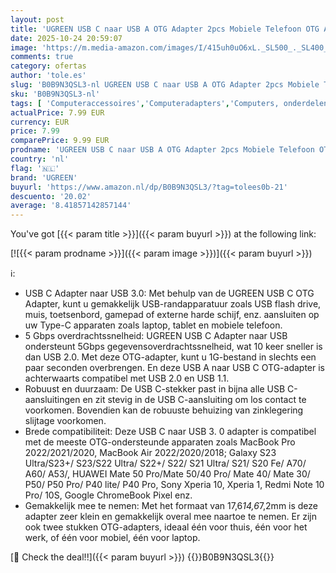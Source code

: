 ```yaml
---
layout: post
title: 'UGREEN USB C naar USB A OTG Adapter 2pcs Mobiele Telefoon OTG Adapter Compatibel met MacBook Pro/Air iPad Pro/Mini Galaxy Huawei enz.  Grijs）'
date: 2025-10-24 20:59:07
image: 'https://m.media-amazon.com/images/I/415uh0uO6xL._SL500_._SL400_.jpg'
comments: true
category: ofertas
author: 'tole.es'
slug: 'B0B9N3QSL3-nl UGREEN USB C naar USB A OTG Adapter 2pcs Mobiele Telefoon...'
sku: 'B0B9N3QSL3-nl'
tags: [ 'Computeraccessoires','Computeradapters','Computers, onderdelen & accessoires','Elektronica','USB naar USB-adapters','ugreen','🇳🇱', ]
actualPrice: 7.99 EUR
currency: EUR
price: 7.99
comparePrice: 9.99 EUR
prodname: 'UGREEN USB C naar USB A OTG Adapter 2pcs Mobiele Telefoon OTG Adapter Compatibel met MacBook Pro/Air iPad Pro/Mini Galaxy Huawei enz.  Grijs）'
country: 'nl'
flag: '🇳🇱'
brand: 'UGREEN'
buyurl: 'https://www.amazon.nl/dp/B0B9N3QSL3/?tag=tolees0b-21'
descuento: '20.02'
average: '8.41857142857144'
---
```


You've got [{{< param title >}}]({{< param buyurl >}}) at the following link:

[![{{< param prodname >}}]({{< param image >}})]({{< param buyurl >}})

ℹ️:

- USB C Adapter naar USB 3.0: Met behulp van de UGREEN USB C OTG Adapter, kunt u gemakkelijk USB-randapparatuur zoals USB flash drive, muis, toetsenbord, gamepad of externe harde schijf, enz. aansluiten op uw Type-C apparaten zoals laptop, tablet en mobiele telefoon.
- 5 Gbps overdrachtssnelheid: UGREEN USB C Adapter naar USB ondersteunt 5Gbps gegevensoverdrachtssnelheid, wat 10 keer sneller is dan USB 2.0. Met deze OTG-adapter, kunt u 1G-bestand in slechts een paar seconden overbrengen. En deze USB A naar USB C OTG-adapter is achterwaarts compatibel met USB 2.0 en USB 1.1.
- Robuust en duurzaam: De USB C-stekker past in bijna alle USB C-aansluitingen en zit stevig in de USB C-aansluiting om los contact te voorkomen. Bovendien kan de robuuste behuizing van zinklegering slijtage voorkomen.
- Brede compatibiliteit: Deze USB C naar USB 3. 0 adapter is compatibel met de meeste OTG-ondersteunde apparaten zoals MacBook Pro 2022/2021/2020, MacBook Air 2022/2020/2018; Galaxy S23 Ultra/S23+/ S23/S22 Ultra/ S22+/ S22/ S21 Ultra/ S21/ S20 Fe/ A70/ A60/ A53/, HUAWEI Mate 50 Pro/Mate 50/40 Pro/ Mate 40/ Mate 30/ P50/ P50 Pro/ P40 lite/ P40 Pro, Sony Xperia 10, Xperia 1, Redmi Note 10 Pro/ 10S, Google ChromeBook Pixel enz.
- Gemakkelijk mee te nemen: Met het formaat van 17,6*14,6*7,2mm is deze adapter zeer klein en gemakkelijk overal mee naartoe te nemen. Er zijn ook twee stukken OTG-adapters, ideaal één voor thuis, één voor het werk, of één voor mobiel, één voor laptop.

[🛒 Check the deal!!]({{< param buyurl >}})
{{<world>}}B0B9N3QSL3{{</world>}}
